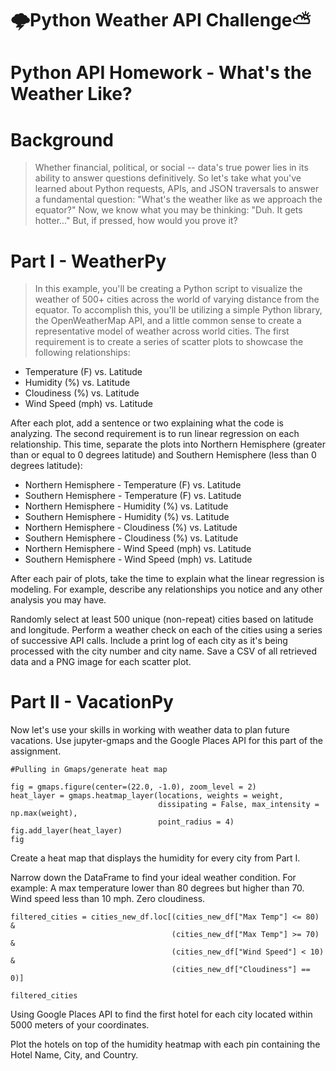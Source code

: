 # 🌩️Python Weather API Challenge:partly_sunny:

# Python API Homework - What's the Weather Like?

# Background
>Whether financial, political, or social -- data's true power lies in its ability to answer questions definitively. So let's take what you've learned about Python requests, APIs, and JSON traversals to answer a fundamental question: "What's the weather like as we approach the equator?"
Now, we know what you may be thinking: "Duh. It gets hotter..."
But, if pressed, how would you prove it?
>

# Part I - WeatherPy
>In this example, you'll be creating a Python script to visualize the weather of 500+ cities across the world of varying distance from the equator. To accomplish this, you'll be utilizing a simple Python library, the OpenWeatherMap API, and a little common sense to create a representative model of weather across world cities.
The first requirement is to create a series of scatter plots to showcase the following relationships:
>

>
- Temperature (F) vs. Latitude
- Humidity (%) vs. Latitude
- Cloudiness (%) vs. Latitude
- Wind Speed (mph) vs. Latitude
>
After each plot, add a sentence or two explaining what the code is analyzing.
The second requirement is to run linear regression on each relationship. This time, separate the plots into Northern Hemisphere (greater than or equal to 0 degrees latitude) and Southern Hemisphere (less than 0 degrees latitude):

>
- Northern Hemisphere - Temperature (F) vs. Latitude
- Southern Hemisphere - Temperature (F) vs. Latitude
- Northern Hemisphere - Humidity (%) vs. Latitude
- Southern Hemisphere - Humidity (%) vs. Latitude
- Northern Hemisphere - Cloudiness (%) vs. Latitude
- Southern Hemisphere - Cloudiness (%) vs. Latitude
- Northern Hemisphere - Wind Speed (mph) vs. Latitude
- Southern Hemisphere - Wind Speed (mph) vs. Latitude
>
After each pair of plots, take the time to explain what the linear regression is modeling. For example, describe any relationships you notice and any other analysis you may have.

Randomly select at least 500 unique (non-repeat) cities based on latitude and longitude.
Perform a weather check on each of the cities using a series of successive API calls.
Include a print log of each city as it's being processed with the city number and city name.
Save a CSV of all retrieved data and a PNG image for each scatter plot.


# Part II - VacationPy
Now let's use your skills in working with weather data to plan future vacations. Use jupyter-gmaps and the Google Places API for this part of the assignment.
```
#Pulling in Gmaps/generate heat map

fig = gmaps.figure(center=(22.0, -1.0), zoom_level = 2)
heat_layer = gmaps.heatmap_layer(locations, weights = weight, 
                                 dissipating = False, max_intensity = np.max(weight),
                                 point_radius = 4)
fig.add_layer(heat_layer)
fig
```

Create a heat map that displays the humidity for every city from Part I.

Narrow down the DataFrame to find your ideal weather condition. For example:
A max temperature lower than 80 degrees but higher than 70.
Wind speed less than 10 mph.
Zero cloudiness.

```
filtered_cities = cities_new_df.loc[(cities_new_df["Max Temp"] <= 80) & 
                                    (cities_new_df["Max Temp"] >= 70) & 
                                    (cities_new_df["Wind Speed"] < 10) &  
                                    (cities_new_df["Cloudiness"] == 0)]
                                
filtered_cities
```





Using Google Places API to find the first hotel for each city located within 5000 meters of your coordinates.

Plot the hotels on top of the humidity heatmap with each pin containing the Hotel Name, City, and Country.
